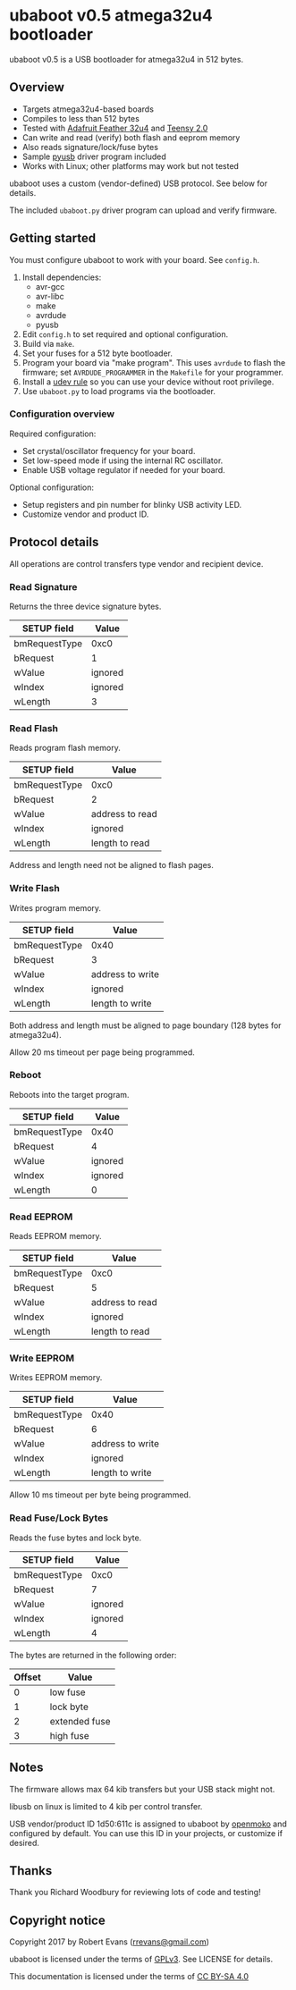 # ubaboot v0.5 atmega32u4 bootloader

ubaboot v0.5 is a USB bootloader for atmega32u4 in 512 bytes.

## Overview

* Targets atmega32u4-based boards
* Compiles to less than 512 bytes
* Tested with [Adafruit Feather 32u4](https://www.adafruit.com/products/2771)
  and [Teensy 2.0](https://www.pjrc.com/store/teensy.html)
* Can write and read (verify) both flash and eeprom memory
* Also reads signature/lock/fuse bytes
* Sample [pyusb](https://walac.github.io/pyusb/) driver program included
* Works with Linux; other platforms may work but not tested

ubaboot uses a custom (vendor-defined) USB protocol. See below for details.

The included `ubaboot.py` driver program can upload and verify firmware.

## Getting started

You must configure ubaboot to work with your board. See `config.h`.

1. Install dependencies:
    * avr-gcc
    * avr-libc
    * make
    * avrdude
    * pyusb
2. Edit `config.h` to set required and optional configuration.
3. Build via `make`.
4. Set your fuses for a 512 byte bootloader.
5. Program your board via "make program". This uses `avrdude` to flash the
    firmware; set `AVRDUDE_PROGRAMMER` in the `Makefile` for your programmer.
6. Install a [udev
    rule](https://github.com/libusb/libusb/wiki/FAQ#can-i-run-libusb-applications-on-linux-without-root-privilege)
    so you can use your device without root privilege.
7. Use `ubaboot.py` to load programs via the bootloader.

### Configuration overview

Required configuration:

* Set crystal/oscillator frequency for your board.
* Set low-speed mode if using the internal RC oscillator.
* Enable USB voltage regulator if needed for your board.

Optional configuration:

* Setup registers and pin number for blinky USB activity LED.
* Customize vendor and product ID.

## Protocol details

All operations are control transfers type vendor and recipient device.

### Read Signature

Returns the three device signature bytes.

SETUP field | Value
----------- | -----
bmRequestType | 0xc0
bRequest | 1
wValue | ignored
wIndex | ignored
wLength | 3

### Read Flash

Reads program flash memory.

SETUP field | Value
----------- | -----
bmRequestType | 0xc0
bRequest | 2
wValue | address to read
wIndex | ignored
wLength | length to read

Address and length need not be aligned to flash pages.

### Write Flash

Writes program memory.

SETUP field | Value
----------- | -----
bmRequestType | 0x40
bRequest | 3
wValue | address to write
wIndex | ignored
wLength | length to write

Both address and length must be aligned to page boundary (128 bytes for
atmega32u4).

Allow 20 ms timeout per page being programmed.

### Reboot

Reboots into the target program.

SETUP field | Value
----------- | -----
bmRequestType | 0x40
bRequest | 4
wValue | ignored
wIndex | ignored
wLength | 0

### Read EEPROM

Reads EEPROM memory.

SETUP field | Value
----------- | -----
bmRequestType | 0xc0
bRequest | 5
wValue | address to read
wIndex | ignored
wLength | length to read

### Write EEPROM

Writes EEPROM memory.

SETUP field | Value
----------- | -----
bmRequestType | 0x40
bRequest | 6
wValue | address to write
wIndex | ignored
wLength | length to write

Allow 10 ms timeout per byte being programmed.

### Read Fuse/Lock Bytes

Reads the fuse bytes and lock byte.

SETUP field | Value
----------- | -----
bmRequestType | 0xc0
bRequest | 7
wValue | ignored
wIndex | ignored
wLength | 4

The bytes are returned in the following order:

Offset | Value
------ | -----
0 | low fuse
1 | lock byte
2 | extended fuse
3 | high fuse

## Notes

The firmware allows max 64 kib transfers but your USB stack might not.

libusb on linux is limited to 4 kib per control transfer.

USB vendor/product ID 1d50:611c is assigned to ubaboot by
[openmoko](https://raw.githubusercontent.com/openmoko/openmoko-usb-oui/master/usb_product_ids.psv)
and configured by default. You can use this ID in your projects, or customize
if desired.

## Thanks

Thank you Richard Woodbury for reviewing lots of code and testing!

## Copyright notice

Copyright 2017 by Robert Evans (rrevans@gmail.com)

ubaboot is licensed under the terms of
[GPLv3](https://www.gnu.org/licenses/gpl-3.0.en.html). See LICENSE for details.

This documentation is licensed under the terms of [CC BY-SA
4.0](https://creativecommons.org/licenses/by-sa/4.0/)
